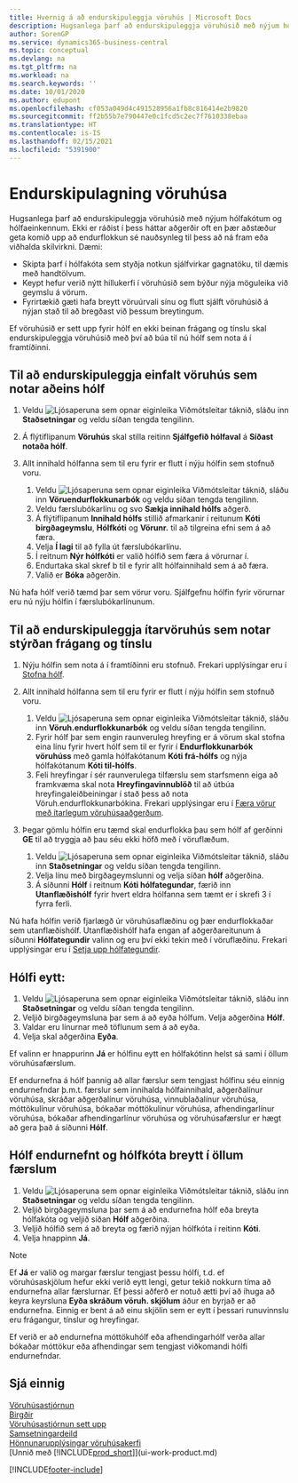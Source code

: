 ```yaml
---
title: Hvernig á að endurskipuleggja vöruhús | Microsoft Docs
description: Hugsanlega þarf að endurskipuleggja vöruhúsið með nýjum hólfakótum og hólfaeinkennum.
author: SorenGP
ms.service: dynamics365-business-central
ms.topic: conceptual
ms.devlang: na
ms.tgt_pltfrm: na
ms.workload: na
ms.search.keywords: ''
ms.date: 10/01/2020
ms.author: edupont
ms.openlocfilehash: cf053a049d4c491528956a1fb8c816414e2b9820
ms.sourcegitcommit: ff2b55b7e790447e0c1fcd5c2ec7f7610338ebaa
ms.translationtype: HT
ms.contentlocale: is-IS
ms.lasthandoff: 02/15/2021
ms.locfileid: "5391900"
---
```

# <a name="restructure-warehouses"></a>Endurskipulagning vöruhúsa
Hugsanlega þarf að endurskipuleggja vöruhúsið með nýjum hólfakótum og hólfaeinkennum. Ekki er ráðist í þess háttar aðgerðir oft en þær aðstæður geta komið upp að endurflokkun sé nauðsynleg til þess að ná fram eða viðhalda skilvirkni. Dæmi:  

- Skipta þarf í hólfakóta sem styðja notkun sjálfvirkar gagnatöku, til dæmis með handtölvum.  
- Keypt hefur verið nýtt hillukerfi í vöruhúsið sem býður nýja möguleika við geymslu á vörum.  
- Fyrirtækið gæti hafa breytt vöruúrvali sínu og flutt sjálft vöruhúsið á nýjan stað til að bregðast við þessum breytingum.  

Ef vöruhúsið er sett upp fyrir hólf en ekki beinan frágang og tínslu skal endurskipuleggja vöruhúsið með því að búa til nú hólf sem nota á í framtíðinni.  

## <a name="to-restructure-a-basic-warehouse-that-uses-bins-only"></a>Til að endurskipuleggja einfalt vöruhús sem notar aðeins hólf  
1.  Veldu ![Ljósaperuna sem opnar eiginleika Viðmótsleitar](media/ui-search/search_small.png "Segðu mér hvað þú vilt gera") táknið, sláðu inn **Staðsetningar** og veldu síðan tengda tengilinn.  
2.  Á flýtiflipanum **Vöruhús** skal stilla reitinn **Sjálfgefið hólfaval** á **Síðast notaða hólf**.  
3.  Allt innihald hólfanna sem til eru fyrir er flutt í nýju hólfin sem stofnuð voru.  

    1.  Veldu ![Ljósaperuna sem opnar eiginleika Viðmótsleitar](media/ui-search/search_small.png "Segðu mér hvað þú vilt gera") táknið, sláðu inn **Vöruendurflokkunarbók** og veldu síðan tengda tengilinn.  
    2.  Veldu færslubókarlínu og svo **Sækja innihald hólfs** aðgerð.  
    3.  Á flýtiflipanum **Innihald hólfs** stillið afmarkanir í reitunum **Kóti birgðageymslu**, **Hólfkóti** og **Vörunr.** til að tilgreina efni sem á að færa.  
    4.  Velja **Í lagi** til að fylla út færslubókarlínu.  
    5.  Í reitnum **Nýr hólfkóti** er valið hólfið sem færa á vörurnar í.  
    6.  Endurtaka skal skref b til e fyrir allt hólfainnihald sem á að færa.  
    7.  Valið er **Bóka** aðgerðin.  

Nú hafa hólf verið tæmd þar sem vörur voru. Sjálfgefnu hólfin fyrir vörurnar eru nú nýju hólfin í færslubókarlínunum.  

## <a name="to-restructure-an-advanced-warehouse-that-uses-directed-put-away-and-pick"></a>Til að endurskipuleggja ítarvöruhús sem notar stýrðan frágang og tínslu  

1.  Nýju hólfin sem nota á í framtíðinni eru stofnuð. Frekari upplýsingar eru í [Stofna hólf](warehouse-how-to-create-individual-bins.md).  
2.  Allt innihald hólfanna sem til eru fyrir er flutt í nýju hólfin sem stofnuð voru.  

    1.  Veldu ![Ljósaperuna sem opnar eiginleika Viðmótsleitar](media/ui-search/search_small.png "Segðu mér hvað þú vilt gera") táknið, sláðu inn **Vöruh.endurflokkunarbók** og veldu síðan tengda tengilinn.  
    2.  Fyrir hólf þar sem engin raunveruleg hreyfing er á vörum skal stofna eina línu fyrir hvert hólf sem til er fyrir í **Endurflokkunarbók vöruhúss** með gamla hólfakótanum **Kóti frá-hólfs** og nýja hólfakótanum **Kóti til-hólfs**.  
    3.  Feli hreyfingar í sér raunverulega tilfærslu sem starfsmenn eiga að framkvæma skal nota **Hreyfingavinnublöð** til að útbúa hreyfingaleiðbeiningar í stað þess að nota Vöruh.endurflokkunarbókina. Frekari upplýsingar eru í [Færa vörur með ítarlegum vöruhúsaaðgerðum](warehouse-how-to-move-items-in-advanced-warehousing.md).  

3.  Þegar gömlu hólfin eru tæmd skal endurflokka þau sem hólf af gerðinni **GE** til að tryggja að þau séu ekki höfð með í vöruflæðum.  

    1.  Veldu ![Ljósaperuna sem opnar eiginleika Viðmótsleitar](media/ui-search/search_small.png "Segðu mér hvað þú vilt gera") táknið, sláðu inn **Staðsetningar** og veldu síðan tengda tengilinn.  
    2.  Velja línu með birgðageymslunni og velja síðan **hólf** aðgerðina.  
    3.  Á síðunni **Hólf** í reitnum **Kóti hólfategundar**, færið inn **Utanflæðishólf** fyrir hvert eldra hólfanna sem tæmt er í skrefi 3 í fyrra ferli.  

Nú hafa hólfin verið fjarlægð úr vöruhúsaflæðinu og þær endurflokkaðar sem utanflæðishólf. Utanflæðishólf hafa engan af aðgerðareitunum á síðunni **Hólfategundir** valinn og eru því ekki tekin með í vöruflæðinu. Frekari upplýsingar eru í [Setja upp hólfategundir](warehouse-how-to-set-up-bin-types.md).  

## <a name="to-delete-a-bin"></a>Hólfi eytt:  

1.  Veldu ![Ljósaperuna sem opnar eiginleika Viðmótsleitar](media/ui-search/search_small.png "Segðu mér hvað þú vilt gera") táknið, sláðu inn **Staðsetningar** og veldu síðan tengda tengilinn.  
2.  Veljið birgðageymsluna þar sem á að eyða hólfum. Velja aðgerðina **Hólf**.  
3.  Valdar eru línurnar með töflunum sem á að eyða.  
4.  Velja skal aðgerðina **Eyða**.  

Ef valinn er hnappurinn **Já** er hólfinu eytt en hólfakótinn helst sá sami í öllum vöruhúsafærslum.  

Ef endurnefna á hólf þannig að allar færslur sem tengjast hólfinu séu einnig endurnefndar þ.m.t. færslur sem innihalda hólfainnihald, aðgerðalínur vöruhúsa, skráðar aðgerðalínur vöruhúsa, vinnublaðalínur vöruhúsa, móttökulínur vöruhúsa, bókaðar móttökulínur vöruhúsa, afhendingarlínur vöruhúsa, bókaðar afhendingarlínur vöruhúsa og vöruhúsafærslur er hægt að gera það á síðunni **Hólf**.  

## <a name="to-rename-a-bin-and-change-the-bin-code-in-all-records"></a>Hólf endurnefnt og hólfkóta breytt í öllum færslum  

1.  Veldu ![Ljósaperuna sem opnar eiginleika Viðmótsleitar](media/ui-search/search_small.png "Segðu mér hvað þú vilt gera") táknið, sláðu inn **Staðsetningar** og veldu síðan tengda tengilinn.  
2.  Veljið birgðageymsluna þar sem á að endurnefna hólf eða breyta hólfakóta og veljið síðan **Hólf** aðgerðina.  
3.  Veljið hólfið sem á að breyta og færið nýjan hólfkóta í reitinn **Kóti**.  
4.  Velja hnappinn **Já**.  

> [!NOTE]  
>  Ef **Já** er valið og margar færslur tengjast þessu hólfi, t.d. ef vöruhúsaskjölum hefur ekki verið eytt lengi, getur tekið nokkurn tíma að endurnefna allar færslurnar. Ef þessi aðferð er notuð ætti því að íhuga að keyra keyrsluna **Eyða skráðum vöruh. skjölum** áður en byrjað er að endurnefna. Einnig er bent á að einu skjölin sem er eytt í þessari runuvinnslu eru frágangur, tínslur og hreyfingar.  
>   
>  Ef verið er að endurnefna móttökuhólf eða afhendingarhólf verða allar bókaðar móttökur eða afhendingar sem tengjast viðkomandi hólfi endurnefndar.  

## <a name="see-also"></a>Sjá einnig  
[Vöruhúsastjórnun](warehouse-manage-warehouse.md)  
[Birgðir](inventory-manage-inventory.md)  
[Vöruhúsastjórnun sett upp](warehouse-setup-warehouse.md)     
[Samsetningardeild](assembly-assemble-items.md)    
[Hönnunarupplýsingar vöruhúsakerfi](design-details-warehouse-management.md)  
[Unnið með [!INCLUDE[prod_short](includes/prod_short.md)]](ui-work-product.md)


[!INCLUDE[footer-include](includes/footer-banner.md)]